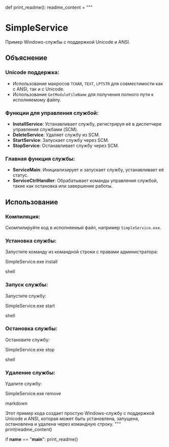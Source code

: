 def print_readme():
    readme_content = """
# SimpleService

Пример Windows-службы с поддержкой Unicode и ANSI.

## Объяснение

### Unicode поддержка:
- Использование макросов `TCHAR`, `TEXT`, `LPTSTR` для совместимости как с ANSI, так и с Unicode.
- Использование `GetModuleFileName` для получения полного пути к исполняемому файлу.

### Функции для управления службой:
- **InstallService**: Устанавливает службу, регистрируя её в диспетчере управления службами (SCM).
- **DeleteService**: Удаляет службу из SCM.
- **StartService**: Запускает службу через SCM.
- **StopService**: Останавливает службу через SCM.

### Главная функция службы:
- **ServiceMain**: Инициализирует и запускает службу, устанавливает её статус.
- **ServiceCtrlHandler**: Обрабатывает команды управления службой, такие как остановка или завершение работы.

## Использование

### Компиляция:
Скомпилируйте код в исполняемый файл, например `SimpleService.exe`.

### Установка службы:
Запустите команду из командной строки с правами администратора:

SimpleService.exe install

shell


### Запуск службы:
Запустите службу:

SimpleService.exe start

shell


### Остановка службы:
Остановите службу:

SimpleService.exe stop

shell


### Удаление службы:
Удалите службу:

SimpleService.exe remove

markdown


Этот пример кода создает простую Windows-службу с поддержкой Unicode и ANSI, которая может быть установлена, запущена, остановлена и удалена через командную строку.
"""
    print(readme_content)

if __name__ == "__main__":
    print_readme()